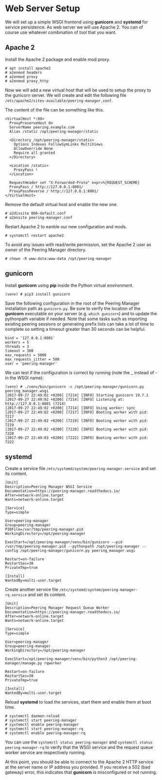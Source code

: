 # Web Server Setup

We will set up a simple WSGI frontend using **gunicorn** and **systemd** for
service persistence. As web server we will use Apache 2. You can of course use
whatever combination of tool that you want.

## Apache 2

Install the Apache 2 package and enable mod proxy.

```no-highlight
# apt install apache2
# a2enmod headers
# a2enmod proxy
# a2enmod proxy_http
```

Now we will add a new virtual host that will be used to setup the proxy to the
gunicorn server. We will create and edit the following file
`/etc/apache2/sites-available/peering-manager.conf`.

The content of the file can be something like this.

```no-highlight
<VirtualHost *:80>
  ProxyPreserveHost On
  ServerName peering.example.com
  Alias /static /opt/peering-manager/static

  <Directory /opt/peering-manager/static>
    Options Indexes FollowSymLinks MultiViews
    AllowOverride None
    Require all granted
  </Directory>

  <Location /static>
    ProxyPass !
  </Location>

  RequestHeader set "X-Forwarded-Proto" expr=%{REQUEST_SCHEME}
  ProxyPass / http://127.0.0.1:8001/
  ProxyPassReverse / http://127.0.0.1:8001/
</VirtualHost>
```

Remove the default virtual host and enable the new one.

```no-highlight
# a2dissite 000-default.conf
# a2ensite peering-manager.conf
```

Restart Apache 2 to eanble our new configuration and mods.

```no-highlight
# systemctl restart apache2
```

To avoid any issues with read/write permission, set the Apache 2 user as owner
of the Peering Manager directory.

```no-highlight
# chown -R www-data:www-data /opt/peering-manager
```

## gunicorn

Install **gunicorn** using **pip** inside the Python virtual environment.

```no-highlight
(venv) # pip3 install gunicorn
```

Save the following configuration in the root of the Peering Manager
installation path as `gunicorn.py`. Be sure to verify the location of the
**gunicorn** executable on your server (e.g. `which gunicorn`) and to update
the pythonpath variable if needed. Note that some tasks such as importing
existing peering sessions or generating prefix lists can take a lot of time to
complete so setting a timeout greater than 30 seconds can be helpful.

```no-highlight
bind = '127.0.0.1:8001'
workers = 5
threads = 3
timeout = 300
max_requests = 5000
max_requests_jitter = 500
user = 'peering-manager'
```

We can test if the configuration is correct by running (note the _ instead of -
in the WSGI name):

```no-highlight
(venv) # ./venv/bin/gunicorn -c /opt/peering-manager/gunicorn.py peering_manager.wsgi
[2017-09-27 22:49:02 +0200] [7214] [INFO] Starting gunicorn 19.7.1
[2017-09-27 22:49:02 +0200] [7214] [INFO] Listening at: http://127.0.0.1:8001 (7214)
[2017-09-27 22:49:02 +0200] [7214] [INFO] Using worker: sync
[2017-09-27 22:49:02 +0200] [7217] [INFO] Booting worker with pid: 7217
[2017-09-27 22:49:02 +0200] [7219] [INFO] Booting worker with pid: 7219
[2017-09-27 22:49:02 +0200] [7220] [INFO] Booting worker with pid: 7220
[2017-09-27 22:49:03 +0200] [7222] [INFO] Booting worker with pid: 7222
```

## systemd

Create a service file `/etc/systemd/system/peering-manager.service` and
set its content.

```no-highlight
[Unit]
Description=Peering Manager WSGI Service
Documentation=https://peering-manager.readthedocs.io/
After=network-online.target
Wants=network-online.target

[Service]
Type=simple

User=peering-manager
Group=peering-manager
PIDFile=/var/tmp/peering-manager.pid
WorkingDirectory=/opt/peering-manager

ExecStart=/opt/peering-manager/venv/bin/gunicorn --pid /var/tmp/peering-manager.pid --pythonpath /opt/peering-manager --config /opt/peering-manager/gunicorn.py peering_manager.wsgi

Restart=on-failure
RestartSec=30
PrivateTmp=true

[Install]
WantedBy=multi-user.target
```

Create another service file `/etc/systemd/system/peering-manager-rq.service`
and set its content.

```no-highlight
[Unit]
Description=Peering Manager Request Queue Worker
Documentation=https://peering-manager.readthedocs.io/
After=network-online.target
Wants=network-online.target

[Service]
Type=simple

User=peering-manager
Group=peering-manager
WorkingDirectory=/opt/peering-manager

ExecStart=/opt/peering-manager/venv/bin/python3 /opt/peering-manager/manage.py rqworker

Restart=on-failure
RestartSec=30
PrivateTmp=true

[Install]
WantedBy=multi-user.target
```

Reload **systemd** to load the services, start them and enable them at boot
time.

```no-highlight
# systemctl daemon-reload
# systemctl start peering-manager
# systemctl enable peering-manager
# systemctl start peering-manager-rq
# systemctl enable peering-manager-rq
```

You can use the `systemctl status peering-manager` and
`systemctl status peering-manager-rq` to verify that the WSGI service and the
request queue worker service are respectively running.

At this point, you should be able to connect to the Apache 2 HTTP service at
the server name or IP address you provided. If you receive a 502 (bad gateway)
error, this indicates that **gunicorn** is misconfigured or not running.
